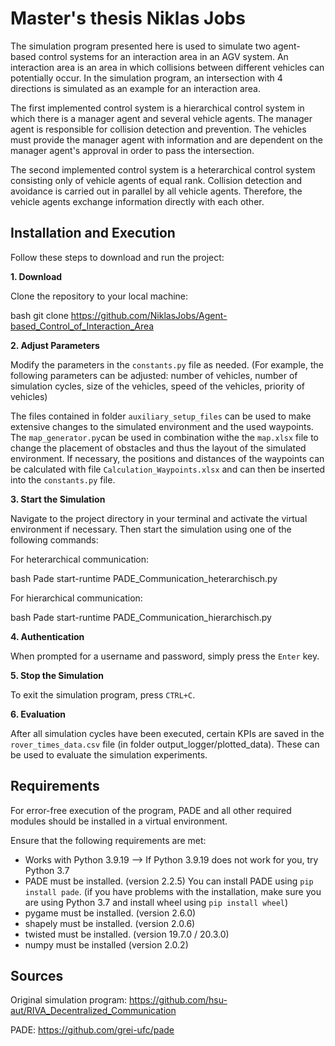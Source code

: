 # Master's thesis Niklas Jobs

The simulation program presented here is used to simulate two agent-based control systems for an interaction area in an AGV system. An interaction area is an area in which collisions between different vehicles can potentially occur. In the simulation program, an intersection with 4 directions is simulated as an example for an interaction area.

The first implemented control system is a hierarchical control system in which there is a manager agent and several vehicle agents. The manager agent is responsible for collision detection and prevention. The vehicles must provide the manager agent with information and are dependent on the manager agent's approval in order to pass the intersection. 

The second implemented control system is a heterarchical control system consisting only of vehicle agents of equal rank. Collision detection and avoidance is carried out in parallel by all vehicle agents. Therefore, the vehicle agents exchange information directly with each other.

## Installation and Execution

Follow these steps to download and run the project:

**1. Download**

Clone the repository to your local machine:

bash
git clone https://github.com/NiklasJobs/Agent-based_Control_of_Interaction_Area


**2. Adjust Parameters**

Modify the parameters in the `constants.py` file as needed.
(For example, the following parameters can be adjusted: number of vehicles, number of simulation cycles, size of the vehicles, speed of the vehicles, priority of vehicles)

The files contained in folder `auxiliary_setup_files` can be used to make extensive changes to the simulated environment and the used waypoints. 
The `map_generator.py`can be used in combination withe the `map.xlsx` file to change the placement of obstacles and thus the layout of the simulated environment.
If necessary, the positions and distances of the waypoints can be calculated with file `Calculation_Waypoints.xlsx` and can then be inserted into the `constants.py` file.

**3. Start the Simulation**

Navigate to the project directory in your terminal and activate the virtual environment if necessary. Then start the simulation using one of the following commands:

For heterarchical communication:

bash
Pade start-runtime PADE_Communication_heterarchisch.py


For hierarchical communication:

bash
Pade start-runtime PADE_Communication_hierarchisch.py


**4. Authentication**

When prompted for a username and password, simply press the `Enter` key.

**5. Stop the Simulation**

To exit the simulation program, press `CTRL+C`.

**6. Evaluation**

After all simulation cycles have been executed, certain KPIs are saved in the `rover_times_data.csv` file (in folder output_logger/plotted_data). These can be used to evaluate the simulation experiments. 

## Requirements

For error-free execution of the program, PADE and all other required modules should be installed in a virtual environment.

Ensure that the following requirements are met:

- Works with Python 3.9.19 --> If Python 3.9.19 does not work for you, try Python 3.7 
- PADE must be installed. (version 2.2.5) You can install PADE using `pip install pade`. (if you have problems with the installation, make sure you are using Python 3.7 and install wheel using `pip install wheel`)
- pygame must be installed. (version 2.6.0)
- shapely must be installed. (version 2.0.6)
- twisted must be installed. (version 19.7.0 / 20.3.0)
- numpy must be installed (version 2.0.2)


## Sources

Original simulation program:
https://github.com/hsu-aut/RIVA_Decentralized_Communication

PADE:
https://github.com/grei-ufc/pade
